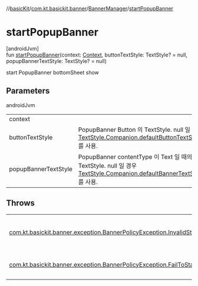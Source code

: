 //[basicKit](../../../index.md)/[com.kt.basickit.banner](../index.md)/[BannerManager](index.md)/[startPopupBanner](start-popup-banner.md)

# startPopupBanner

[androidJvm]\
fun [startPopupBanner](start-popup-banner.md)(context: [Context](https://developer.android.com/reference/kotlin/android/content/Context.html), buttonTextStyle: TextStyle? = null, popupBannerTextStyle: TextStyle? = null)

start PopupBanner bottomSheet show

## Parameters

androidJvm

| | |
|---|---|
| context |  |
| buttonTextStyle | PopupBanner Button 의 TextStyle. null 일 경우 [TextStyle.Companion.defaultButtonTextStyle](../../com.kt.basickit.banner.view.option/default-button-text-style.md) 를 사용. |
| popupBannerTextStyle | PopupBanner contentType 이 Text 일 때의 TextStyle. null 일 경우 [TextStyle.Companion.defaultBannerTextStyle](../../com.kt.basickit.banner.view.option/default-banner-text-style.md) 를 사용. |

## Throws

| | |
|---|---|
| [com.kt.basickit.banner.exception.BannerPolicyException.InvalidState](../../com.kt.basickit.banner.exception/-banner-policy-exception/-invalid-state/index.md) | BannerPolicyFetcher fetch 성공 전에 BannerManager 사용시 발생. |
| [com.kt.basickit.banner.exception.BannerPolicyException.FailToStartPopup](../../com.kt.basickit.banner.exception/-banner-policy-exception/-fail-to-start-popup/index.md) | Activity 가 FragmentActivity 가 아닐 경우 발생. |
